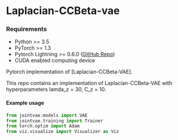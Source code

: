 # Laplacian-CCBeta-vae
### Requirements
- Python >= 3.5
- PyTorch >= 1.3
- Pytorch Lightning >= 0.6.0 ([GitHub Repo](https://github.com/PyTorchLightning/pytorch-lightning/tree/deb1581e26b7547baf876b7a94361e60bb200d32))
- CUDA enabled computing device

Pytorch implementation of [Laplacian-CCBeta-VAE].

This repo contains an implementation of Laplacian-CCBeta-VAE with hyperparameters lamda_z = 30, C_z = 10.


#### Example usage
```python
from jointvae.models import VAE
from jointvae.training import Trainer
from torch.optim import Adam
from viz.visualize import Visualizer as Viz
